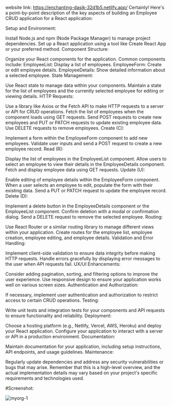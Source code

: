 website link: https://enchanting-dasik-32d1b5.netlify.app/
Certainly! Here's a point-by-point description of the key aspects of building an Employee CRUD application for a React application:

Setup and Environment:

Install Node.js and npm (Node Package Manager) to manage project dependencies.
Set up a React application using a tool like Create React App or your preferred method.
Component Structure:

Organize your React components for the application. Common components include:
EmployeeList: Display a list of employees.
EmployeeForm: Create or edit employee details.
EmployeeDetails: Show detailed information about a selected employee.
State Management:

Use React state to manage data within your components.
Maintain a state for the list of employees and the currently selected employee for editing or viewing details.
HTTP Requests:

Use a library like Axios or the Fetch API to make HTTP requests to a server or API for CRUD operations.
Fetch the list of employees when the component loads using GET requests.
Send POST requests to create new employees and PUT or PATCH requests to update existing employee data.
Use DELETE requests to remove employees.
Create (C):

Implement a form within the EmployeeForm component to add new employees.
Validate user inputs and send a POST request to create a new employee record.
Read (R):

Display the list of employees in the EmployeeList component.
Allow users to select an employee to view their details in the EmployeeDetails component.
Fetch and display employee data using GET requests.
Update (U):

Enable editing of employee details within the EmployeeForm component.
When a user selects an employee to edit, populate the form with their existing data.
Send a PUT or PATCH request to update the employee record.
Delete (D):

Implement a delete button in the EmployeeDetails component or the EmployeeList component.
Confirm deletion with a modal or confirmation dialog.
Send a DELETE request to remove the selected employee.
Routing:

Use React Router or a similar routing library to manage different views within your application.
Create routes for the employee list, employee creation, employee editing, and employee details.
Validation and Error Handling:

Implement client-side validation to ensure data integrity before making HTTP requests.
Handle errors gracefully by displaying error messages to the user when API requests fail.
UX/UI Enhancements:

Consider adding pagination, sorting, and filtering options to improve the user experience.
Use responsive design to ensure your application works well on various screen sizes.
Authentication and Authorization:

If necessary, implement user authentication and authorization to restrict access to certain CRUD operations.
Testing:

Write unit tests and integration tests for your components and API requests to ensure functionality and reliability.
Deployment:

Choose a hosting platform (e.g., Netlify, Vercel, AWS, Heroku) and deploy your React application.
Configure your application to interact with a server or API in a production environment.
Documentation:

Maintain documentation for your application, including setup instructions, API endpoints, and usage guidelines.
Maintenance:

Regularly update dependencies and address any security vulnerabilities or bugs that may arise.
Remember that this is a high-level overview, and the actual implementation details may vary based on your project's specific requirements and technologies used.

#Screenshot:


![myorg-1](https://github.com/arasuramanan/synctag_frontend/assets/102941390/3e067be1-aec0-470a-ac14-8c2e7ee7331b)
